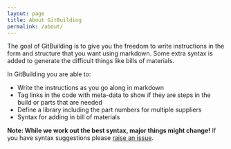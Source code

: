 ```yaml
---
layout: page
title: About GitBuilding
permalink: /about/
---
```



The goal of GitBuilding is to give you the freedom to write instructions in the form and structure that you want using markdown. Some extra syntax is added to generate the difficult things like bills of materials.

In GitBuilding you are able to:

* Write the instructions as you go along in markdown
* Tag links in the code with meta-data to show if they are steps in the build or parts that are needed
* Define a library including the part numbers for multiple suppliers
* Syntax for adding in bill of materials

**Note: While we work out the best syntax, major things might change!** If you have syntax suggestions please [raise an issue](https://gitlab.com/gitbuilding/gitbuilding/issues).
